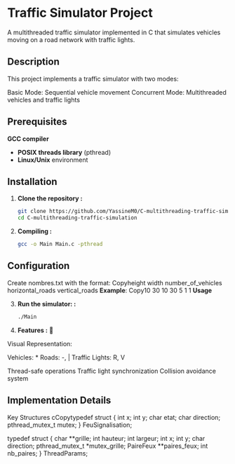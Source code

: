 # Traffic Simulator Project 
A multithreaded traffic simulator implemented in C that simulates vehicles moving on a road network with traffic lights.
## Description
This project implements a traffic simulator with two modes:

Basic Mode: Sequential vehicle movement
Concurrent Mode: Multithreaded vehicles and traffic lights

## Prerequisites
 **GCC compiler**
- **POSIX threads library** (pthread)
- **Linux/Unix** environment

## Installation
1. **Clone the repository :**

   ```bash
   git clone https://github.com/YassineM0/C-multithreading-traffic-simulation.git
   cd C-multithreading-traffic-simulation

2. **Compiling :**

   ```bash
   gcc -o Main Main.c -pthread

## Configuration
Create nombres.txt with the format:
Copyheight width
number_of_vehicles
horizontal_roads vertical_roads
**Example**:
Copy10 30
10 30 
5 
1 1 
 **Usage**
 

3. **Run the simulator: :**

   ```bash
   ./Main

4. **Features :**
🎯 

Visual Representation:

Vehicles: *
Roads: -, |
Traffic Lights: R, V


Thread-safe operations
Traffic light synchronization
Collision avoidance system

## Implementation Details
Key Structures
cCopytypedef struct {
    int x;
    int y;
    char etat;
    char direction;
    pthread_mutex_t mutex;
} FeuSignalisation;

typedef struct {
    char **grille;
    int hauteur;
    int largeur;
    int x;
    int y;
    char direction;
    pthread_mutex_t *mutex_grille;
    PaireFeux **paires_feux;
    int nb_paires;
} ThreadParams;
